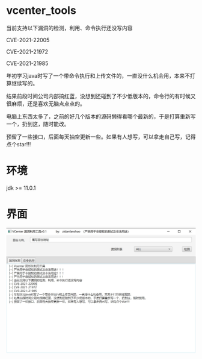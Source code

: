





# vcenter_tools

当前支持以下漏洞的检测，利用、命令执行还没写内容

CVE-2021-22005

CVE-2021-21972

CVE-2021-21985

年初学习java时写了一个带命令执行和上传文件的，一直没什么机会用，本来不打算继续写的。

结果前段时间公司内部搞红蓝，没想到还碰到了不少低版本的，命令行的有时候又很麻烦，还是喜欢无脑点点点的。

电脑上东西太多了，之前的好几个版本的源码懒得看哪个最新的，于是打算重新写一个，扔到这，随时能改。

预留了一些接口，后面每天抽空更新一些。如果有人想写，可以拿走自己写，记得点个star!!!

# 环境

jdk >= 11.0.1



# 界面

![image-20241112004542765](./assets/image-20241112004542765.jpg)
